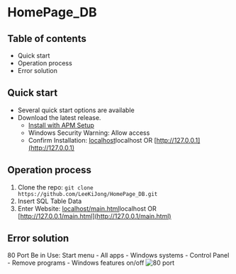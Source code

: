 # HomePage_DB
## Table of contents
* Quick start
* Operation process
* Error solution
## Quick start
* Several quick start options are available
* Download the latest release.
  * [Install with APM Setup](https://kldp.net/apmsetup/release/)
  * Windows Security Warning: Allow access
  * Confirm Installation: [localhost](localhost)localhost OR [http://127.0.0.1](http://127.0.0.1)
## Operation process
1. Clone the repo: `git clone https://github.com/LeeKiJong/HomePage_DB.git` 
2. Insert SQL Table Data
3. Enter Website: [localhost/main.html](localhost/main.html)localhost OR [http://127.0.0.1/main.html](http://127.0.0.1/main.html)
## Error solution
80 Port Be in Use:
Start menu - All apps - Windows systems - Control Panel - Remove programs - Windows features on/off
![80 port](https://user-images.githubusercontent.com/52438368/65368091-eeabd100-dc76-11e9-8af6-8eb6cc8c3b99.png)
